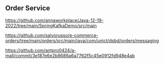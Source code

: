 ## Order Service

https://github.com/annaworkplace/Java-12-19-2022/tree/main/SpringKafkaDemo/src/main


https://github.com/salvorusso/e-commerce-orders/tree/main/orders/src/main/java/com/unict/dsbd/orders/messaging

https://github.com/antpro0424/a-mall/commit/3e187e6e2b8686a6a7762f5c45e0912fd948e4ab